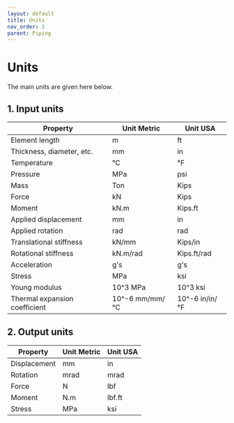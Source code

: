 ```yaml
---
layout: default
title: Units
nav_order: 1
parent: Piping
---
```


# Units

The main units are given here below.

## 1. Input units

| Property | Unit Metric | Unit USA |
| -------- | ---- | ---- |
| Element length |  m | ft |
| Thickness, diameter, etc.| mm | in |
| Temperature | °C | °F |
| Pressure | MPa | psi |
| Mass | Ton | Kips |
| Force | kN | Kips |
| Moment | kN.m | Kips.ft |
| Applied displacement | mm | in |
| Applied rotation | rad | rad |
| Translational stiffness | kN/mm | Kips/in |
| Rotational stiffness | kN.m/rad | Kips.ft/rad |
| Acceleration | g's | g's |
| Stress | MPa | ksi |
| Young modulus | 10^3 MPa | 10^3 ksi |
| Thermal expansion coefficient | 10^-6 mm/mm/°C | 10^-6 in/in/°F |


## 2. Output units


| Property | Unit Metric | Unit USA |
| -------- | ---- | ---- |
| Displacement |  mm | in |
| Rotation| mrad | mrad |
| Force | N | lbf |
| Moment | N.m | lbf.ft |
| Stress | MPa | ksi |
